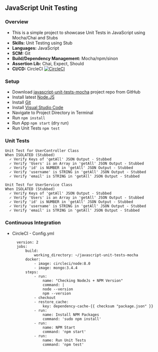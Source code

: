 ## JavaScript Unit Testing

### Overview
* This is a simple project to showcase Unit Tests in JavaScript using Mocha/Chai and Stubs
* **Skills:** Unit Testing using Stub
* **Languages:** JavaScript
* **SCM:** Git
* **Build/Dependency Management:** Mocha/npm/sinon
* **Assertion Lib:** Chai, Expect, Should
* **CI/CD:** CircleCI  [![CircleCI](https://circleci.com/gh/irfanalinoor/javascript-unit-tests-mocha.svg?style=svg)](https://circleci.com/gh/irfanalinoor/javascript-unit-tests-mocha)


### Setup
- Download [javascript-unit-tests-mocha](https://github.com/irfanalinoor/javascript-unit-tests-mocha) project repo from GitHub
- Install latest [Node.JS](https://nodejs.org/en/download/)
- Install [Git](https://git-scm.com/downloads)
- Install [Visual Studio Code](https://code.visualstudio.com/download)
- Navigate to Project Directory in Terminal
- Run `npm install`
- Run App `npm start` (dry run)
- Run Unit Tests `npm test`

### Unit Tests 
    Unit Test for UserController Class
    When ISOLATED (Stubbed)
      ✓ Verify Keys of 'getAll' JSON Output - Stubbed
      ✓ Verify 'Users' is an Array in 'getAll' JSON Output - Stubbed
      ✓ Verify 'id' is NUMBER in 'getAll' JSON Output - Stubbed
      ✓ Verify 'username' is STRING in 'getAll' JSON Output - Stubbed
      ✓ Verify 'email' is STRING in 'getAll' JSON Output - Stubbed 

    Unit Test for UserService Class
    When ISOLATED (Stubbed)
      ✓ Verify Keys of 'getAll' JSON Output - Stubbed
      ✓ Verify 'Users' is an Array in 'getAll' JSON Output - Stubbed
      ✓ Verify 'id' is NUMBER in 'getAll' JSON Output - Stubbed
      ✓ Verify 'username' is STRING in 'getAll' JSON Output - Stubbed
      ✓ Verify 'email' is STRING in 'getAll' JSON Output - Stubbed

### Continuous Integration

- CircleCI - Config.yml

        version: 2
        jobs:
            build:
                working_directory: ~/javascript-unit-tests-mocha
            docker:
                - image: circleci/node:8.0
                - image: mongo:3.4.4
            steps:
                - run:
                    name: "Checking NodeJs + NPM Version"
                    command: |
                    node --version
                    npm --version
                - checkout
                - restore_cache:
                    key: dependency-cache-{{ checksum "package.json" }}
                - run:
                    name: Install NPM Packages
                    command: 'sudo npm install'
                - run:
                    name: NPM Start
                    command: 'npm start'
                - run:
                    name: Run Unit Tests
                    command: 'npm test'
